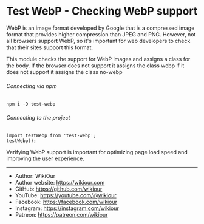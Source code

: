 # Test WebP - Checking WebP support

WebP is an image format developed by Google that is a compressed image format that provides higher compression than JPEG and PNG. However, not all browsers support WebP, so it's important for web developers to check that their sites support this format.

This module checks the support for WebP images and assigns a class for the body. If the browser does not support it assigns the class webp if it does not support it assigns the class no-webp

###### Connecting via npm
```
npm i -D test-webp
```

###### Connecting to the project
```
import testWebp from 'test-webp';
testWebp();
```

Verifying WebP support is important for optimizing page load speed and improving the user experience.

__________________________________________________________
* Author: WikiOur
* Author website: https://wikiour.com
* GitHub: https://github.com/wikiour
* YouTube: https://youtube.com/@wikiour
* Facebook: https://facebook.com/wikiour
* Instagram: https://instagram.com/wikiour
* Patreon: https://patreon.com/wikiour


